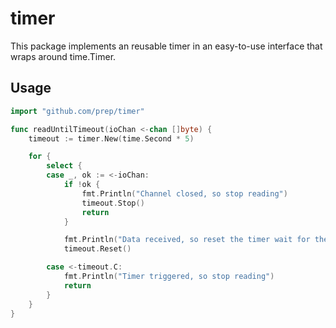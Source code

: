 timer
=====
This package implements an reusable timer in an easy-to-use interface that
wraps around time.Timer.

Usage
-----
```go
import "github.com/prep/timer"
```

```go
func readUntilTimeout(ioChan <-chan []byte) {
	timeout := timer.New(time.Second * 5)

	for {
		select {
		case _, ok := <-ioChan:
			if !ok {
				fmt.Println("Channel closed, so stop reading")
				timeout.Stop()
				return
			}

			fmt.Println("Data received, so reset the timer wait for the next event")
			timeout.Reset()

		case <-timeout.C:
			fmt.Println("Timer triggered, so stop reading")
			return
		}
	}
}
```
